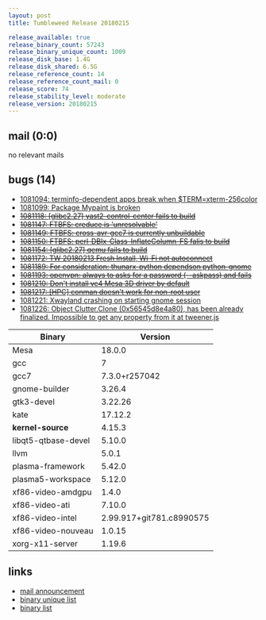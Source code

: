 ```yaml
---
layout: post
title: Tumbleweed Release 20180215

release_available: true
release_binary_count: 57243
release_binary_unique_count: 1009
release_disk_base: 1.4G
release_disk_shared: 6.5G
release_reference_count: 14
release_reference_count_mail: 0
release_score: 74
release_stability_level: moderate
release_version: 20180215
---
```


## mail (0:0)

no relevant mails

## bugs (14)

<!--more-->

- [1081094: terminfo-dependent apps break when $TERM=xterm-256color](https://bugzilla.opensuse.org/show_bug.cgi?id=1081094)
- [1081099: Package Mypaint is broken](https://bugzilla.opensuse.org/show_bug.cgi?id=1081099)
- ~~[1081118: [glibc2.27] yast2-control-center fails to build](https://bugzilla.opensuse.org/show_bug.cgi?id=1081118)~~
- ~~[1081147: FTBFS: creduce is 'unresolvable'](https://bugzilla.opensuse.org/show_bug.cgi?id=1081147)~~
- ~~[1081149: FTBFS: cross-avr-gcc7 is currently unbuildable](https://bugzilla.opensuse.org/show_bug.cgi?id=1081149)~~
- ~~[1081150: FTBFS: perl-DBIx-Class-InflateColumn-FS falis to build](https://bugzilla.opensuse.org/show_bug.cgi?id=1081150)~~
- ~~[1081154: [glibc2.27] qemu fails to build](https://bugzilla.opensuse.org/show_bug.cgi?id=1081154)~~
- ~~[1081172: TW 20180213 Fresh Install, Wi-Fi not autoconnect](https://bugzilla.opensuse.org/show_bug.cgi?id=1081172)~~
- ~~[1081189: For consideration: thunarx-python dependson python-gnome](https://bugzilla.opensuse.org/show_bug.cgi?id=1081189)~~
- ~~[1081193: openvpn: always to asks for a password (--askpass) and fails](https://bugzilla.opensuse.org/show_bug.cgi?id=1081193)~~
- ~~[1081210: Don't install vc4 Mesa 3D driver by default](https://bugzilla.opensuse.org/show_bug.cgi?id=1081210)~~
- ~~[1081217: [HPC] conman doesn't work for non-root user](https://bugzilla.opensuse.org/show_bug.cgi?id=1081217)~~
- [1081221: Xwayland crashing on starting gnome session](https://bugzilla.opensuse.org/show_bug.cgi?id=1081221)
- [1081226: Object Clutter.Clone (0x56545d8e4a80), has been already finalized. Impossible to get any property from it at tweener.js](https://bugzilla.opensuse.org/show_bug.cgi?id=1081226)

Binary | Version
--- | ---
Mesa | 18.0.0
gcc | 7
gcc7 | 7.3.0+r257042
gnome-builder | 3.26.4
gtk3-devel | 3.22.26
kate | 17.12.2
**kernel-source** | 4.15.3
libqt5-qtbase-devel | 5.10.0
llvm | 5.0.1
plasma-framework | 5.42.0
plasma5-workspace | 5.12.0
xf86-video-amdgpu | 1.4.0
xf86-video-ati | 7.10.0
xf86-video-intel | 2.99.917+git781.c8990575
xf86-video-nouveau | 1.0.15
xorg-x11-server | 1.19.6

## links

- [mail announcement](https://lists.opensuse.org/opensuse-factory/2018-02/msg00638.html)
- [binary unique list](http://download.tumbleweed.boombatower.com/20180215/rpm.unique.list)
- [binary list](http://download.tumbleweed.boombatower.com/20180215/rpm.list)
